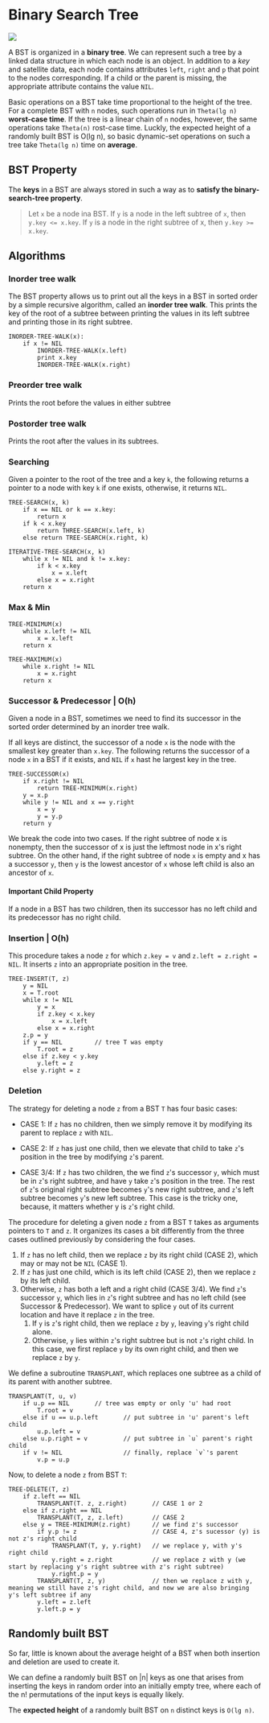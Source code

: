 # Binary Search Tree

![](2021-08-07-00-46-09.png)

A BST is organized in a __binary tree__. We can represent such a tree by a linked data structure in which each node is an object. In addition to a _key_ and satellite data, each node contains attributes `left`, `right` and `p` that point to the nodes corresponding. If a child or the parent is missing, the appropriate attribute contains the value `NIL`.

Basic operations on a BST take time proportional to the height of the tree. For a complete BST with `n` nodes, such operations run in `Theta(lg n)` __worst-case time__. If the tree is a linear chain of `n` nodes, however, the same operations take `Theta(n)` rost-case time. Luckly, the expected height of a randomly built BST is O(lg n), so basic dynamic-set operations on such a tree take `Theta(lg n)` time on __average__.

## BST Property

The __keys__ in a BST are always stored in such a way as to __satisfy the binary-search-tree property__.

> Let `x` be a node ina BST. If `y` is a node in the left subtree of `x`, then `y.key <= x.key`. If `y` is a node in the right subtree of x, then `y.key >= x.key`.

## Algorithms

### Inorder tree walk

The BST property allows us to print out all the keys in a BST in sorted order by a simple recursive algorithm, called an __inorder tree walk__. This prints the key of the root of a subtree between printing the values in its left subtree and printing those in its right subtree.

```
INORDER-TREE-WALK(x):
    if x != NIL
        INORDER-TREE-WALK(x.left)
        print x.key
        INORDER-TREE-WALK(x.right)
```

### Preorder tree walk

Prints the root before the values in either subtree

### Postorder tree walk

Prints the root after the values in its subtrees.

### Searching

Given a pointer to the root of the tree and a key `k`, the following returns a pointer to a node with key `k` if one exists, otherwise, it returns `NIL`.

```
TREE-SEARCH(x, k)
    if x == NIL or k == x.key:
        return x
    if k < x.key
        return THREE-SEARCH(x.left, k)
    else return TREE-SEARCH(x.right, k)

ITERATIVE-TREE-SEARCH(x, k)
    while x != NIL and k != x.key:
        if k < x.key
            x = x.left
        else x = x.right
    return x
```

### Max & Min

```
TREE-MINIMUM(x)
    while x.left != NIL
        x = x.left
    return x

TREE-MAXIMUM(x)
    while x.right != NIL
        x = x.right
    return x
```

### Successor & Predecessor | O(h)

Given a node in a BST, sometimes we need to find its successor in the sorted order determined by an inorder tree walk.

If all keys are distinct, the successor of a node `x` is the node with the smallest key greater than `x.key`. The following returns the successor of a node `x` in a BST if it exists, and `NIL` if `x` hast he largest key in the tree.

```
TREE-SUCCESSOR(x)
    if x.right != NIL
        return TREE-MINIMUM(x.right)
    y = x.p
    while y != NIL and x == y.right
        x = y
        y = y.p
    return y
```

We break the code into two cases. If the right subtree of node x is nonempty, then the successor of x is just the leftmost node in x's right subtree. On the other hand, if the right subtree of node `x` is empty and x has a successor `y`, then `y` is the lowest ancestor of `x` whose left child is also an ancestor of `x`.

#### Important Child Property

If a node in a BST has two children, then its successor has no left child and its predecessor has no right child.

### Insertion | O(h)

This procedure takes a node `z` for which `z.key = v` and `z.left = z.right = NIL`. It inserts `z` into an appropriate position in the tree.

```
TREE-INSERT(T, z)
    y = NIL
    x = T.root
    while x != NIL
        y = x
        if z.key < x.key
            x = x.left
        else x = x.right
    z.p = y
    if y == NIL         // tree T was empty
        T.root = z
    else if z.key < y.key
        y.left = z
    else y.right = z 
```

### Deletion

The strategy for deleting a node `z` from a BST `T` has four basic cases:

* CASE 1: If `z` has no children, then we simply remove it by modifying its parent to replace `z` with `NIL`.

* CASE 2: If `z` has just one child, then we elevate that child to take `z`'s position in the tree by modifying `z`'s parent.

* CASE 3/4: If `z` has two children, the we find `z`'s successor `y`, which must be in `z`'s right subtree, and have `y` take `z`'s position in the tree. The rest of `z`'s original right subtree becomes `y`'s new right subtree, and `z`'s left subtree becomes `y`'s new left subtree. This case is the tricky one, because, it matters whether y is `z`'s right child.


The procedure for deleting a given node `z` from a BST `T` takes as arguments pointers to `T` and `z`. It organizes its cases a bit differently from the three cases outlined previously by considering the four cases.

1. If `z` has no left child, then we replace `z` by its right child (CASE 2), which may or may not be `NIL` (CASE 1).
2. If `z` has just one child, which is its left child (CASE 2), then we replace `z` by its left child.
3. Otherwise, `z` has both a left and a right child (CASE 3/4). We find `z`'s successor `y`, which lies in `z`'s right subtree and has no left child (see Successor & Predecessor). We want to splice `y` out of its current location and have it replace `z` in the tree.
   1. If `y` is `z`'s right child, then we replace `z` by `y`, leaving `y`'s right child alone.
   2. Otherwise, `y` lies within `z`'s right subtree but is not `z`'s right child. In this case, we first replace `y` by its own right child, and then we replace `z` by `y`.

We define a subroutine `TRANSPLANT`, which replaces one subtree as a child of its parent with another subtree.

```
TRANSPLANT(T, u, v)
    if u.p == NIL       // tree was empty or only 'u' had root
        T.root = v
    else if u == u.p.left       // put subtree in 'u' parent's left child
        u.p.left = v
    else u.p.right = v          // put subtree in `u` parent's right child
    if v != NIL                 // finally, replace `v`'s parent
        v.p = u.p
```

Now, to delete a node `z` from BST `T`:

```
TREE-DELETE(T, z)
    if z.left == NIL
        TRANSPLANT(T. z, z.right)       // CASE 1 or 2
    else if z.right == NIL
        TRANSPLANT(T, z, z.left)        // CASE 2
    else y = TREE-MINIMUM(z.right)      // we find z's successor
        if y.p != z                     // CASE 4, z's sucessor (y) is not z's right child
            TRANSPLANT(T, y, y.right)   // we replace y, with y's right child
            y.right = z.right           // we replace z with y (we start by replacing y's right subtree with z's right subtree)
            y.right.p = y
        TRANSPLANT(T, z, y)             // then we replace z with y, meaning we still have z's right child, and now we are also bringing y's left subtree if any
        y.left = z.left
        y.left.p = y
```

## Randomly built BST

So far, little is known about the average height of a BST when both insertion and deletion are used to create it.

We can define a randomly built BST on |n| keys as one that arises from inserting the keys in random order into an initially empty tree, where each of the n! permutations of the input keys is equally likely.

The __expected height__ of a randomly built BST on `n` distinct keys is `O(lg n)`.
